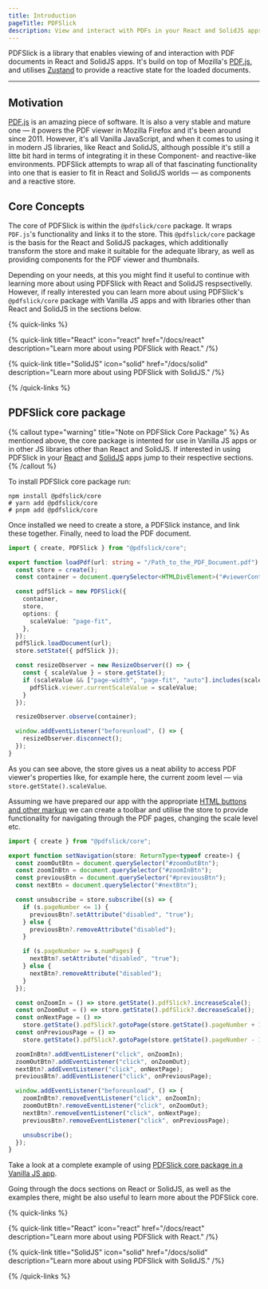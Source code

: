 ```yaml
---
title: Introduction
pageTitle: PDFSlick
description: View and interact with PDFs in your React and SolidJS apps.
---
```


PDFSlick is a library that enables viewing of and interaction with PDF documents in React and SolidJS apps. It's build on top of Mozilla's [PDF.js](https://github.com/mozilla/pdf.js), and utilises [Zustand](https://github.com/pmndrs/zustand) to provide a reactive state for the loaded documents.

---

## Motivation

[PDF.js](https://github.com/mozilla/pdf.js) is an amazing piece of software. It is also a very stable and mature one — it powers the PDF viewer in Mozilla Firefox and it's been around since 2011. However, it's all Vanilla JavaScript, and when it comes to using it in modern JS libraries, like React and SolidJS, although possible it's still a litte bit hard in terms of integrating it in these Component- and reactive-like environments. PDFSlick attempts to wrap all of that fascinating functionality into one that is easier to fit in React and SolidJS worlds — as components and a reactive store.

## Core Concepts

The core of PDFSlick is within the `@pdfslick/core` package. It wraps `PDF.js`'s functionality and links it to the store. This `@pdfslick/core` package is the basis for the React and SolidJS packages, which additionally transform the store and make it suitable for the adequate library, as well as providing components for the PDF viewer and thumbnails.

Depending on your needs, at this you might find it useful to continue with learning more about using PDFSlick with React and SolidJS respsectivelly. However, if really interested you can learn more about using PDFSlick's `@pdfslick/core` package with Vanilla JS apps and with libraries other than React and SolidJS in the sections below.

{% quick-links %}

{% quick-link title="React" icon="react" href="/docs/react" description="Learn more about using PDFSlick with React." /%}

{% quick-link title="SolidJS" icon="solid" href="/docs/solid" description="Learn more about using PDFSlick with SolidJS." /%}

{% /quick-links %}

## PDFSlick core package

{% callout type="warning" title="Note on PDFSlick Core Package" %}
As mentioned above, the core package is intented for use in Vanilla JS apps or in other JS libraries other than React and SolidJS. If interested in using PDFSlick in your [React](/docs/react) and [SolidJS](/docs/solid) apps jump to their respective sections.
{% /callout %}

To install PDFSlick core package run:

```shell
npm install @pdfslick/core
# yarn add @pdfslick/core
# pnpm add @pdfslick/core
```

Once installed we need to create a store, a PDFSlick instance, and link these together. Finally, need to load the PDF document.

```typescript
import { create, PDFSlick } from "@pdfslick/core";

export function loadPdf(url: string = "/Path_to_the_PDF_Document.pdf") {
  const store = create();
  const container = document.querySelector<HTMLDivElement>("#viewerContainer")!;

  const pdfSlick = new PDFSlick({
    container,
    store,
    options: {
      scaleValue: "page-fit",
    },
  });
  pdfSlick.loadDocument(url);
  store.setState({ pdfSlick });

  const resizeObserver = new ResizeObserver(() => {
    const { scaleValue } = store.getState();
    if (scaleValue && ["page-width", "page-fit", "auto"].includes(scaleValue)) {
      pdfSlick.viewer.currentScaleValue = scaleValue;
    }
  });

  resizeObserver.observe(container);

  window.addEventListener("beforeunload", () => {
    resizeObserver.disconnect();
  });
}
```

As you can see above, the store gives us a neat ability to access PDF viewer's properties like, for example here, the current zoom level — via `store.getState().scaleValue`.

Assuming we have prepared our app with the appropriate [HTML buttons and other markup](https://github.com/pdfslick/pdfslick/blob/main/apps/vanillajs/index.html) we can create a toolbar and utilise the store to provide functionality for navigating through the PDF pages, changing the scale level etc.

```ts
import { create } from "@pdfslick/core";

export function setNavigation(store: ReturnType<typeof create>) {
  const zoomOutBtn = document.querySelector("#zoomOutBtn");
  const zoomInBtn = document.querySelector("#zoomInBtn");
  const previousBtn = document.querySelector("#previousBtn");
  const nextBtn = document.querySelector("#nextBtn");

  const unsubscribe = store.subscribe((s) => {
    if (s.pageNumber <= 1) {
      previousBtn?.setAttribute("disabled", "true");
    } else {
      previousBtn?.removeAttribute("disabled");
    }

    if (s.pageNumber >= s.numPages) {
      nextBtn?.setAttribute("disabled", "true");
    } else {
      nextBtn?.removeAttribute("disabled");
    }
  });

  const onZoomIn = () => store.getState().pdfSlick?.increaseScale();
  const onZoomOut = () => store.getState().pdfSlick?.decreaseScale();
  const onNextPage = () =>
    store.getState().pdfSlick?.gotoPage(store.getState().pageNumber + 1);
  const onPreviousPage = () =>
    store.getState().pdfSlick?.gotoPage(store.getState().pageNumber - 1);

  zoomInBtn?.addEventListener("click", onZoomIn);
  zoomOutBtn?.addEventListener("click", onZoomOut);
  nextBtn?.addEventListener("click", onNextPage);
  previousBtn?.addEventListener("click", onPreviousPage);

  window.addEventListener("beforeunload", () => {
    zoomInBtn?.removeEventListener("click", onZoomIn);
    zoomOutBtn?.removeEventListener("click", onZoomOut);
    nextBtn?.removeEventListener("click", onNextPage);
    previousBtn?.removeEventListener("click", onPreviousPage);

    unsubscribe();
  });
}
```

Take a look at a complete example of using [PDFSlick core package in a Vanilla JS app](https://github.com/pdfslick/pdfslick/tree/main/apps/vanillajs/src).

Going through the docs sections on React or SolidJS, as well as the examples there, might be also useful to learn more about the PDFSlick core.

{% quick-links %}

{% quick-link title="React" icon="react" href="/docs/react" description="Learn more about using PDFSlick with React." /%}

{% quick-link title="SolidJS" icon="solid" href="/docs/solid" description="Learn more about using PDFSlick with SolidJS." /%}

{% /quick-links %}

